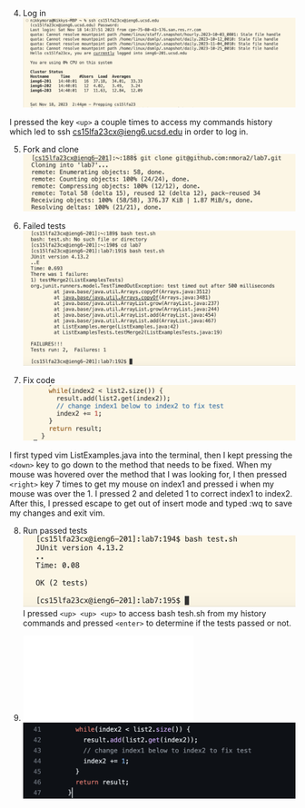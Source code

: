 4) Log in
![Image](login.png)

I pressed the key `<up>` a couple times to access my commands history which led to ssh cs15lfa23cx@ieng6.ucsd.edu
in order to log in. 

5) Fork and clone
![Image](clone.png)


6) Failed tests
![Image](fail.png)

7) Fix code
![Image](change.png)

I first typed vim ListExamples.java into the terminal, then I kept pressing the `<down>` key to go 
down to the method that needs to be fixed. When my mouse was hovered over the method that I was looking for, 
I then pressed `<right>` key 7 times to get my mouse on index1 and pressed i when my mouse was over the 1. I pressed 2 
and deleted 1 to correct index1 to index2. After this, I pressed escape to get out of insert mode and 
typed :wq to save my changes and exit vim. 

8) Run passed tests
   ![Image](pass.png)
   I pressed `<up> <up> <up>` to access bash tesh.sh from my history commands and
   pressed `<enter>` to determine if the tests passed or not.

9) ![Image](commit.pdf)
   ![Image](ss.png)
